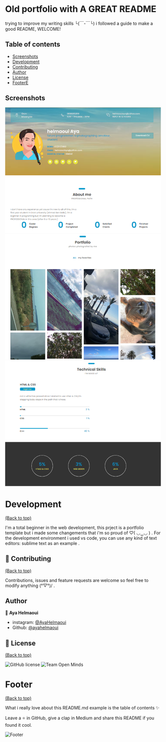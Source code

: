 # Old portfolio with A GREAT README
trying to improve my writing skills └(￣-￣└) i followed a guide to make a good README, WELCOME!

## Table of contents 

- [Screenshots](#Screenshots)
- [Development](#development)
- [Contributing](#Contributing)
- [Author](#Author)
- [License](#license)
- [FooterE](#footer)


##  Screenshots 

<img src="screenshots\prt scr.PNG"/>

<img src="screenshots\prt scr 2.PNG"/>

<img src="screenshots\prt scr 3.PNG"/>


# Development
[(Back to top)](#table-of-contents)

I'm a total beginner in the web development, this prject is a portfolio template but i made some changements that i'm so proud of ♡( ◡‿◡ ) .
For the development environment i used vs code, you can use any kind of text editors: sublime text as an example .

## 🤝 Contributing
[(Back to top)](#table-of-contents)

Contributions, issues and feature requests are welcome so feel free to modify anything (°▽°)/ .

## Author

👤 **Aya Helmaoui**

- instagram: [@AyaHelmaoui](https://twitter.com/AyaHelmaoui)
- Github: [@ayahelmaoui](https://github.com/ayahelmaoui)

## 📝 License
[(Back to top)](#table-of-contents)

![GitHub license](https://img.shields.io/github/license/Ayahelmaoui/portfolio.svg)
![Team Open Minds](https://img.shields.io/badge/Members%20of-Team%20Open%20Minds-blue.svg?color=0099CC)

# Footer
[(Back to top)](#table-of-contents)

What i really love about this README.md example is the table of contents :sparkles: 

Leave a ⭐️ in GitHub, give a clap in Medium and share this README if you found it cool.

![Footer](https://github.com/navendu-pottekkat/awesome-readme/blob/master/fooooooter.png)
